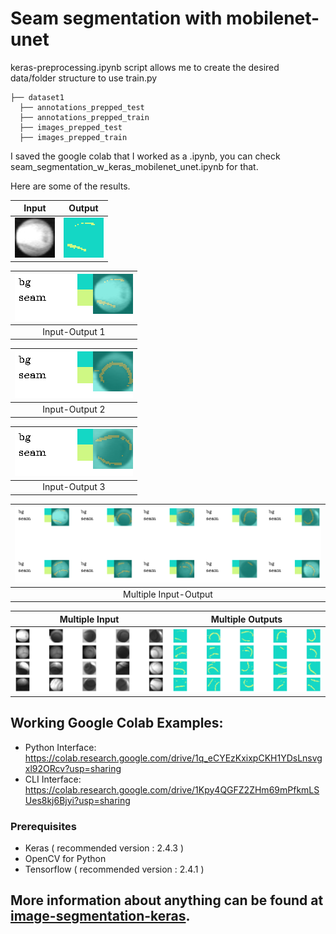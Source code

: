 # Seam segmentation with mobilenet-unet

keras-preprocessing.ipynb script allows me to create the desired data/folder structure to use train.py

    
    ├── dataset1          
      ├── annotations_prepped_test  
      ├── annotations_prepped_train  
      ├── images_prepped_test                                               
      ├── images_prepped_train                    

I saved the google colab that I worked as a .ipynb, you can check seam_segmentation_w_keras_mobilenet_unet.ipynb for that.


Here are some of the results.


Input             |  Output
:-------------------------:|:-------------------------:
![](input-1.png)  |  ![](output-1.png)


| ![combined-1.png](combined-1.png) | 
|:--:| 
| Input-Output 1 |

| ![combined-2.png](combined-2.png) | 
|:--:| 
| Input-Output 2 |


| ![combined-3.png](combined-3.png) | 
|:--:| 
| Input-Output 3 |

| ![more-combined.png](more-combined.png) | 
|:--:| 
| Multiple Input-Output |


Multiple Input             |  Multiple Outputs
:-------------------------:|:-------------------------:
![](multiple-inputs.png)  |  ![](multiple-outputs.png)

## Working Google Colab Examples:
* Python Interface: https://colab.research.google.com/drive/1q_eCYEzKxixpCKH1YDsLnsvgxl92ORcv?usp=sharing
* CLI Interface: https://colab.research.google.com/drive/1Kpy4QGFZ2ZHm69mPfkmLSUes8kj6Bjyi?usp=sharing

### Prerequisites

* Keras ( recommended version : 2.4.3 )
* OpenCV for Python
* Tensorflow ( recommended  version : 2.4.1 )

## More information about anything can be found at [image-segmentation-keras](https://github.com/divamgupta/image-segmentation-keras). 

